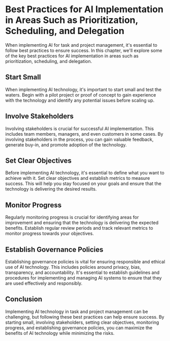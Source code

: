 Best Practices for AI Implementation in Areas Such as Prioritization, Scheduling, and Delegation
===========================================================================================================================================================================

When implementing AI for task and project management, it's essential to follow best practices to ensure success. In this chapter, we'll explore some of the key best practices for AI implementation in areas such as prioritization, scheduling, and delegation.

Start Small
-----------

When implementing AI technology, it's important to start small and test the waters. Begin with a pilot project or proof of concept to gain experience with the technology and identify any potential issues before scaling up.

Involve Stakeholders
--------------------

Involving stakeholders is crucial for successful AI implementation. This includes team members, managers, and even customers in some cases. By involving stakeholders in the process, you can gain valuable feedback, generate buy-in, and promote adoption of the technology.

Set Clear Objectives
--------------------

Before implementing AI technology, it's essential to define what you want to achieve with it. Set clear objectives and establish metrics to measure success. This will help you stay focused on your goals and ensure that the technology is delivering the desired results.

Monitor Progress
----------------

Regularly monitoring progress is crucial for identifying areas for improvement and ensuring that the technology is delivering the expected benefits. Establish regular review periods and track relevant metrics to monitor progress towards your objectives.

Establish Governance Policies
-----------------------------

Establishing governance policies is vital for ensuring responsible and ethical use of AI technology. This includes policies around privacy, bias, transparency, and accountability. It's essential to establish guidelines and procedures for implementing and managing AI systems to ensure that they are used effectively and responsibly.

Conclusion
----------

Implementing AI technology in task and project management can be challenging, but following these best practices can help ensure success. By starting small, involving stakeholders, setting clear objectives, monitoring progress, and establishing governance policies, you can maximize the benefits of AI technology while minimizing the risks.

